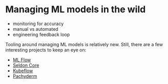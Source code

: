 # Managing ML models in the wild

- monitoring for accuracy 
- manual vs automated 
- engineering feedback loop

Tooling around managing ML models is relatively new. Still, there are a few interesting projects to keep an eye on: 
- [ML Flow](https://databricks.com/blog/2018/06/05/introducing-mlflow-an-open-source-machine-learning-platform.html)
- [Seldon Core](https://github.com/SeldonIO/seldon-core)
- [Kubeflow](https://github.com/kubeflow/kubeflow)
- [Pachyderm](http://www.pachyderm.io/)
